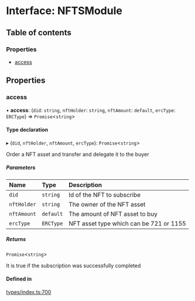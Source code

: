# Interface: NFTSModule

## Table of contents

### Properties

- [access](NFTSModule.md#access)

## Properties

### access

• **access**: (`did`: `string`, `nftHolder`: `string`, `nftAmount`: `default`, `ercType`: `ERCType`) => `Promise`<`string`\>

#### Type declaration

▸ (`did`, `nftHolder`, `nftAmount`, `ercType`): `Promise`<`string`\>

Order a NFT asset and transfer and delegate it to the buyer

##### Parameters

| Name | Type | Description |
| :------ | :------ | :------ |
| `did` | `string` | Id of the NFT to subscribe |
| `nftHolder` | `string` | The owner of the NFT asset |
| `nftAmount` | `default` | The amount of NFT asset to buy |
| `ercType` | `ERCType` | NFT asset type which can be 721 or 1155 |

##### Returns

`Promise`<`string`\>

It is true if the subscription was successfully completed

#### Defined in

[types/index.ts:700](https://github.com/nevermined-io/components-catalog/blob/7fe42cf/lib/src/types/index.ts#L700)
